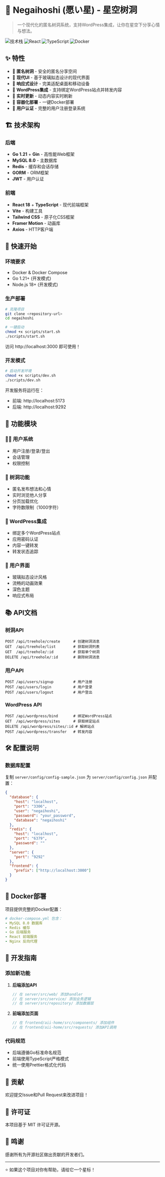 # 🌟 Negaihoshi (愿い星) - 星空树洞

> 一个现代化的匿名树洞系统，支持WordPress集成，让你在星空下分享心情与想法。

![技术栈](https://img.shields.io/badge/Go-1.21-blue)
![React](https://img.shields.io/badge/React-18-blue)
![TypeScript](https://img.shields.io/badge/TypeScript-5-blue)
![Docker](https://img.shields.io/badge/Docker-ready-green)

## ✨ 特性

- 🌙 **匿名树洞** - 安全的匿名分享空间
- 🎨 **现代UI** - 基于玻璃拟态设计的现代界面
- 📱 **响应式设计** - 完美适配桌面和移动设备
- 🔗 **WordPress集成** - 支持绑定WordPress站点并转发内容
- 🚀 **实时更新** - 动态内容实时刷新
- 🐳 **容器化部署** - 一键Docker部署
- 🔐 **用户认证** - 完整的用户注册登录系统

## 🏗️ 技术架构

### 后端
- **Go 1.21** + **Gin** - 高性能Web框架
- **MySQL 8.0** - 主数据库
- **Redis** - 缓存和会话存储
- **GORM** - ORM框架
- **JWT** - 用户认证

### 前端
- **React 18** + **TypeScript** - 现代前端框架
- **Vite** - 构建工具
- **Tailwind CSS** - 原子化CSS框架
- **Framer Motion** - 动画库
- **Axios** - HTTP客户端

## 🚀 快速开始

### 环境要求

- Docker & Docker Compose
- Go 1.21+ (开发模式)
- Node.js 18+ (开发模式)

### 生产部署

```bash
# 克隆项目
git clone <repository-url>
cd negaihoshi

# 一键启动
chmod +x scripts/start.sh
./scripts/start.sh
```

访问 http://localhost:3000 即可使用！

### 开发模式

```bash
# 启动开发环境
chmod +x scripts/dev.sh
./scripts/dev.sh
```

开发服务将运行在：
- 前端: http://localhost:5173
- 后端: http://localhost:9292

## 📖 功能模块

### 🧑‍💻 用户系统
- 用户注册/登录/登出
- 会话管理
- 权限控制

### 🌙 树洞功能
- 匿名发布想法和心情
- 实时浏览他人分享
- 分页加载优化
- 字符数限制（1000字符）

### 🔗 WordPress集成
- 绑定多个WordPress站点
- 应用密码认证
- 内容一键转发
- 转发状态追踪

### 🎨 用户界面
- 玻璃拟态设计风格
- 流畅的动画效果
- 深色主题
- 响应式布局

## 📚 API文档

### 树洞API
```http
POST /api/treehole/create      # 创建树洞消息
GET  /api/treehole/list        # 获取树洞列表
GET  /api/treehole/:id         # 获取单个树洞
DELETE /api/treehole/:id       # 删除树洞消息
```

### 用户API
```http
POST /api/users/signup         # 用户注册
POST /api/users/login          # 用户登录
POST /api/users/logout         # 用户登出
```

### WordPress API
```http
POST /api/wordpress/bind       # 绑定WordPress站点
GET  /api/wordpress/sites      # 获取绑定站点
DELETE /api/wordpress/sites/:id # 解绑站点
POST /api/wordpress/transfer   # 转发内容
```

## 🛠️ 配置说明

### 数据库配置

复制 `server/config/config-sample.json` 为 `server/config/config.json` 并配置：

```json
{
  "database": {
    "host": "localhost",
    "port": "3306",
    "user": "negaihoshi",
    "password": "your_password",
    "database": "negaihoshi"
  },
  "redis": {
    "host": "localhost",
    "port": "6379",
    "password": ""
  },
  "server": {
    "port": "9292"
  },
  "frontend": {
    "prefix": ["http://localhost:3000"]
  }
}
```

## 🐳 Docker部署

项目提供完整的Docker配置：

```yaml
# docker-compose.yml 包含：
- MySQL 8.0 数据库
- Redis 缓存
- Go 后端服务
- React 前端服务
- Nginx 反向代理
```

## 🔧 开发指南

### 添加新功能

1. **后端添加API**
   ```go
   // 在 server/src/web/ 添加handler
   // 在 server/src/service/ 添加业务逻辑
   // 在 server/src/repository/ 添加数据层
   ```

2. **前端添加页面**
   ```typescript
   // 在 frontend/aii-home/src/components/ 添加组件
   // 在 frontend/aii-home/src/requests/ 添加API调用
   ```

### 代码规范

- 后端遵循Go标准命名规范
- 前端使用TypeScript严格模式
- 统一使用Prettier格式化代码

## 🤝 贡献

欢迎提交Issue和Pull Request来改进项目！

## 📄 许可证

本项目基于 MIT 许可证开源。

## 🙏 鸣谢

感谢所有为开源社区做出贡献的开发者们。

---

⭐ 如果这个项目对你有帮助，请给它一个星标！